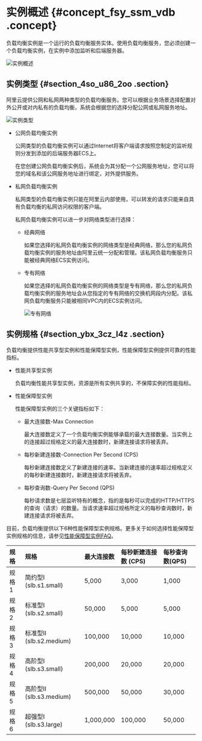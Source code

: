 # 实例概述 {#concept_fsy_ssm_vdb .concept}

负载均衡实例是一个运行的负载均衡服务实体。使用负载均衡服务，您必须创建一个负载均衡实例，在实例中添加监听和后端服务器。

![实例概述](http://static-aliyun-doc.oss-cn-hangzhou.aliyuncs.com/assets/img/4112/15668729512275_zh-CN.png)

## 实例类型 {#section_4so_u86_2oo .section}

阿里云提供公网和私网两种类型的负载均衡服务。您可以根据业务场景选择配置对外公开或对内私有的负载均衡，系统会根据您的选择分配公网或私网服务地址。

![实例类型](http://static-aliyun-doc.oss-cn-hangzhou.aliyuncs.com/assets/img/4112/15668729532276_zh-CN.png)

-   公网负载均衡实例

    公网类型的负载均衡实例可以通过Internet将客户端请求按照您制定的监听规则分发到添加的后端服务器ECS上。

    在您创建公网负载均衡实例后，系统会为其分配一个公网服务地址，您可以将您的域名和该公网服务地址进行绑定，对外提供服务。

-   私网负载均衡实例

    私网类型的负载均衡实例只能在阿里云内部使用，可以转发的请求只能来自具有负载均衡的私网访问权限的客户端。

    私网负载均衡实例可以进一步对网络类型进行选择：

    -   经典网络

        如果您选择的私网负载均衡实例的网络类型是经典网络，那么您的私网负载均衡实例的服务地址由阿里云统一分配和管理。该私网负载均衡服务只能被经典网络ECS实例访问。

    -   专有网络

        如果您选择的私网负载均衡实例的网络类型是专有网络，那么您的私网负载均衡实例的服务地址会从您指定的专有网络的交换机网段内分配。该私网负载均衡服务只能被相同VPC内的ECS实例访问。

        ![专有网络](http://static-aliyun-doc.oss-cn-hangzhou.aliyuncs.com/assets/img/4112/15668729582283_zh-CN.png)


## 实例规格 {#section_ybx_3cz_l4z .section}

负载均衡提供性能共享型实例和性能保障型实例，性能保障型实例提供可靠的性能指标。

-   性能共享型实例

    负载均衡性能共享型实例，资源是所有实例共享的，不保障实例的性能指标。

-   性能保障型实例

    性能保障型实例的三个关键指标如下：

    -   最大连接数-Max Connection

        最大连接数定义了一个负载均衡实例能够承载的最大连接数量。当实例上的连接超过规格定义的最大连接数时，新建连接请求将被丢弃。

    -   每秒新建连接数-Connection Per Second \(CPS\)

        每秒新建连接数定义了新建连接的速率。当新建连接的速率超过规格定义的每秒新建连接数时，新建连接请求将被丢弃。

    -   每秒查询数-Query Per Second \(QPS\)

        每秒请求数是七层监听特有的概念，指的是每秒可以完成的HTTP/HTTPS的查询（请求）的数量。当请求速率超过规格所定义的每秒查询数时，新建连接请求将被丢弃。


目前，负载均衡提供以下6种性能保障型实例规格。更多关于如何选择性能保障型实例规格的信息，请参见[性能保障型实例FAQ](../intl.zh-CN/常见问题/性能保障型实例FAQ.md#)。

|规格|规格|最大连接数|每秒新建连接数 \(CPS\)|每秒查询数\(QPS\)|
|:-|:-|:----|:--------------|:-----------|
|规格 1|简约型I \(slb.s1.small\)|5,000|3,000|1,000|
|规格 2|标准型I \(slb.s2.small\)|50,000|5,000|5,000|
|规格 3|标准型II \(slb.s2.medium\)|100,000|10,000|10,000|
|规格 4|高阶型I \(slb.s3.small\)|200,000|20,000|20,000|
|规格 5|高阶型II \(slb.s3.medium\)|500,000|50,000|30,000|
|规格 6|超强型I \(slb.s3.large\)|1,000,000|100,000|50,000|

